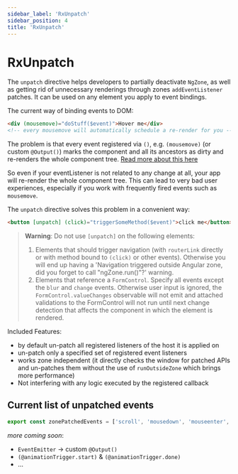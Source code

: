 ```yaml
---
sidebar_label: 'RxUnpatch'
sidebar_position: 4
title: 'RxUnpatch'
---
```


# RxUnpatch

The `unpatch` directive helps developers to partially deactivate `NgZone`, as well as getting rid
of unnecessary renderings through zones `addEventListener` patches.
It can be used on any element you apply to event bindings.

The current way of binding events to DOM:

```html
<div (mousemove)="doStuff($event)">Hover me</div>
<!-- every mousemove will automatically schedule a re-render for you -->
```

The problem is that every event registered via `()`, e.g. `(mousemove)` (or custom `@Output()`)
marks the component and all its ancestors as dirty and re-renders the whole component tree. [Read more about this here](performance-issues/rendering-issues-in-angular.md)

So even if your eventListener is not related to any change at all, your app will re-render the whole component tree.
This can lead to very bad user experiences, especially if you work with frequently fired events such as `mousemove`.

The `unpatch` directive solves this problem in a convenient way:

```html
<button [unpatch] (click)="triggerSomeMethod($event)">click me</button> <button [unpatch]="['mousemove']" (mousemove)="doStuff2($event)" (click)="doStuff($event)">click or hover me</button>
```

> **Warning**: Do not use `[unpatch]` on the following elements:
>
> 1. Elements that should trigger navigation (with `routerLink` directly or with method bound to `(click)` or other events). Otherwise you will end up having a 'Navigation triggered outside Angular zone, did you forget to call "ngZone.run()"?' warning.
> 2. Elements that reference a `FormControl`. Specify all events except the `blur` and `change` events. Otherwise user input is ignored, the `FormControl.valueChanges` observable will not emit and attached validations to the FormControl will not run until next change detection that affects the component in which the element is rendered.

Included Features:

- by default un-patch all registered listeners of the host it is applied on
- un-patch only a specified set of registered event listeners
- works zone independent (it directly checks the window for patched APIs and un-patches them without the use of `runOutsideZone` which brings more performance)
- Not interfering with any logic executed by the registered callback

## Current list of unpatched events

```typescript
export const zonePatchedEvents = ['scroll', 'mousedown', 'mouseenter', 'mouseleave', 'mousemove', 'mouseout', 'mouseover', 'mouseup', 'load', 'pointerup', 'change', 'blur', 'focus', 'click', 'contextmenu', 'drag', 'dragend', 'dragenter', 'dragleave', 'dragover', 'dragstart', 'drop', 'input'];
```

_more coming soon_:

- `EventEmitter` -> custom `@Output()`
- `(@animationTrigger.start)` & `(@animationTrigger.done)`
- ...
